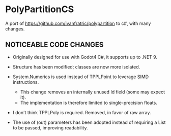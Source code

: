 # PolyPartitionCS
A port of https://github.com/ivanfratric/polypartition to c#, with many changes.

## NOTICEABLE CODE CHANGES

- Originally designed for use with Godot4 C#, it supports up to .NET 9.

- Structure has been modified; classes are now more isolated.

- System.Numerics is used instead of TPPLPoint to leverage SIMD instructions.
  - This change removes an internally unused Id field (some may expect it).
  - The implementation is therefore limited to single-precision floats.

- I don't think TPPLPoly is required. Removed, in favor of raw array. 

- The use of (out) parameters has been adopted instead of requiring a List to be passed,
  improving readability.
